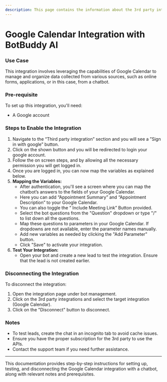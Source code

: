 ```yaml
---
description: This page contains the information about the 3rd party integrations.
---
```


# Google Calendar Integration with BotBuddy AI

### Use Case

This integration involves leveraging the capabilities of Google Calendar to manage and organize data collected from various sources, such as online forms, applications, or in this case, from a chatbot.

### Pre-requisite

To set up this integration, you'll need:

* A Google account

### Steps to Enable the Integration

1. Navigate to the “Third party integration” section and you will see a ”Sign in with google” button.
2. Click on the shown button and you will be redirected to login your google account.
3. Follow the on screen steps, and by allowing all the necessary permission you will get logged in.
4. Once you are logged in, you can now map the variables as explained below.
5. **Mapping the Variables:**
   * After authentication, you'll see a screen where you can map the chatbot’s answers to the fields of your Google Calendar.
   * Here you can add “Appointment Summary” and “Appointment Description” to your Google Calendar.
   * You can also toggle the “ Include Meeting Link” Button provided.
   * Select the bot questions from the "Question" dropdown or type "/" to list down all the questions.
   * Map these questions to parameters in your Google Calendar. If dropdowns are not available, enter the parameter names manually.
   * Add new variables as needed by clicking the "Add Parameter" button.
   * Click "Save" to activate your integration.
6. **Test Your Integration:**
   * Open your bot and create a new lead to test the integration. Ensure that the lead is not created earlier.

### Disconnecting the Integration

To disconnect the integration:

1. Open the integration page under bot management.
2. Click on the 3rd party integrations and select the target integration (Google Calendar).
3. Click on the "Disconnect" button to disconnect.

### Notes

* To test leads, create the chat in an incognito tab to avoid cache issues.
* Ensure you have the proper subscription for the 3rd party to use the APIs.
* Contact the support team if you need further assistance.

***

This documentation provides step-by-step instructions for setting up, testing, and disconnecting the Google Calendar integration with a chatbot, along with relevant notes and prerequisites.
